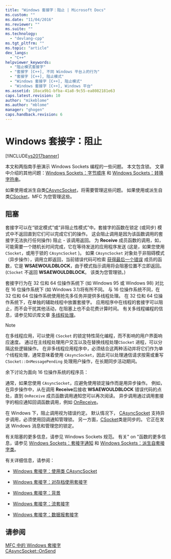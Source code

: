 ```yaml
---
title: "Windows 套接字：阻止 | Microsoft Docs"
ms.custom: ""
ms.date: "11/04/2016"
ms.reviewer: ""
ms.suite: ""
ms.technology: 
  - "devlang-cpp"
ms.tgt_pltfrm: ""
ms.topic: "article"
dev_langs: 
  - "C++"
helpviewer_keywords: 
  - "阻止模式套接字"
  - "套接字 [C++], 不同 Windows 平台上的行为"
  - "套接字 [C++], 阻止模式"
  - "Windows 套接字 [C++], 阻止模式"
  - "Windows 套接字 [C++], Windows 平台"
ms.assetid: 10aca9b1-bfba-41a8-9c55-ea8082181e63
caps.latest.revision: 10
author: "mikeblome"
ms.author: "mblome"
manager: "ghogen"
caps.handback.revision: 6
---
```

# Windows 套接字：阻止
[!INCLUDE[vs2017banner](../assembler/inline/includes/vs2017banner.md)]

本文和两指南手册演示 Windows Sockets 编程的一些问题。  本文包含锁。  文章中介绍的其他问题：[Windows Sockets：字节顺序](../mfc/windows-sockets-byte-ordering.md) 和 [Windows Sockets：转换字符串](../mfc/windows-sockets-converting-strings.md)。  
  
 如果使用或派生自类[CAsyncSocket](../mfc/reference/casyncsocket-class.md)，将需要管理这些问题。  如果使用或派生自类[CSocket](../mfc/reference/csocket-class.md)，MFC 为您管理这些。  
  
## 阻塞  
 套接字可以在“锁定模式”或“非阻止性模式”中。套接字的函数在锁定 \(或同步\) 模式中不返回直到它们可以完成它们的操作。  这会阻止调用是因为该函数调用的套接字无法执行任何操作\) 阻止 \- 该调用返回。  为 **Receive** 成员函数的调用，如，可能需要一个随机长时间完成，它在等待发送的应用程序发送 \(这是，如果您使用 `CSocket`，或用于锁的 `CAsyncSocket` \)。  如果 `CAsyncSocket` 对象处于非阻碍模式（异步操作），调用立即返回，当前错误代码可检索 [获得最后一个错误](../Topic/CAsyncSocket::GetLastError.md) 成员的函数，它是 **WSAEWOULDBLOCK**，由于模式指示调用将会阻塞位置不立即返回。\(`CSocket` 不返回 **WSAEWOULDBLOCK**。  该类为您管理锁。\)  
  
 套接字行为在 32 位和 64 位操作系统下 \(如 Windows 95 或 Windows 98\) 对比在 16 位操作系统下 \(如 Windows 3.1\)将有所不同。  与 16 位操作系统不同，在 32 位和 64 位操作系统使用抢先多任务并提供多线程处理。  在 32 位和 64 位操作系统下，在单独的辅助线程中放置套接字。  应用程序中在线程的套接字可以阻止，而不会干扰其他活动，在阻塞上也不会花费计算时间。  有关多线程编程的信息，请参见知识库文章 [多线程处理](../parallel/multithreading-support-for-older-code-visual-cpp.md)。  
  
> [!NOTE]
>  在多线程应用，可以使用 `CSocket` 的锁定特性简化编程，而不影响的用户界面响应速度。  通过在主线程处理用户交互以及在替换线程处理`CSocket` 进程，可以分隔这些逻辑操作。  在非多线程应用程序中，必须结合这两种活动并将它们作为单个线程处理，通常意味着使用 `CAsyncSocket`，因此可以处理通信请求按需或重写 `CSocket::OnMessagePending` 处理用户操作，在长期同步活动期间。  
  
 余下讨论为面向 16 位操作系统的程序员：  
  
 通常，如果您使用 `CAsyncSocket`，应避免使用锁定操作而是用异步操作。  例如，在异步操作中，从在调用 **Receive**后接收 **WSAEWOULDBLOCK** 错误代码的点处，直到 `OnReceive` 成员函数调用通知您可以再次阅读。  异步调用通过调用套接字的相应通知回调函数调用，例如 [OnReceive](../Topic/CAsyncSocket::OnReceive.md)。  
  
 在 Windows 下，阻止调用视为错误约定。  默认情况下， [CAsyncSocket](../mfc/reference/casyncsocket-class.md) 支持异步调用，必须使用回调通知管理锁。  另一方面，[CSocket](../mfc/reference/csocket-class.md)类是同步的。  它正在发送 Windows 消息和管理您的锁定。  
  
 有关阻塞的更多信息，请参见 Windows Sockets 规范。  有关" on "函数的更多信息，请参见 [Windows Sockets：套接字通知](../mfc/windows-sockets-socket-notifications.md) 和 [Windows Sockets：派生自套接字类](../mfc/windows-sockets-deriving-from-socket-classes.md)。  
  
 有关详细信息，请参阅：  
  
-   [Windows 套接字：使用类 CAsyncSocket](../mfc/windows-sockets-using-class-casyncsocket.md)  
  
-   [Windows 套接字：对存档使用套接字](../mfc/windows-sockets-using-sockets-with-archives.md)  
  
-   [Windows 套接字：背景](../mfc/windows-sockets-background.md)  
  
-   [Windows 套接字：流套接字](../mfc/windows-sockets-stream-sockets.md)  
  
-   [Windows 套接字：数据报套接字](../mfc/windows-sockets-datagram-sockets.md)  
  
## 请参阅  
 [MFC 中的 Windows 套接字](../mfc/windows-sockets-in-mfc.md)   
 [CAsyncSocket::OnSend](../Topic/CAsyncSocket::OnSend.md)